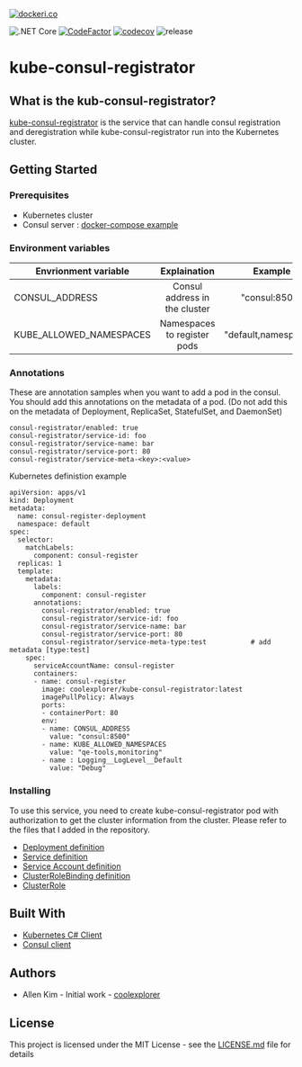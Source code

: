 [![dockeri.co](https://dockeri.co/image/coolexplorer/kube-consul-registrator)](https://hub.docker.com/r/coolexplorer/kube-consul-registrator)

![.NET Core](https://github.com/coolexplorer/kube-consul-registrator/workflows/.NET%20Core/badge.svg)
[![CodeFactor](https://www.codefactor.io/repository/github/coolexplorer/kube-consul-registrator/badge)](https://www.codefactor.io/repository/github/coolexplorer/kube-consul-registrator)
[![codecov](https://codecov.io/gh/coolexplorer/kube-consul-registrator/branch/master/graph/badge.svg)](https://codecov.io/gh/coolexplorer/kube-consul-registrator)
![release](https://badgen.net/github/release/coolexplorer/kube-consul-registrator)

# kube-consul-registrator

## What is the kub-consul-registrator?

[kube-consul-registrator](https://github.com/allenkim-qe/kube-consul-registrator) is the service that can handle consul registration and deregistration while kube-consul-registrator run into the Kubernetes cluster.

## Getting Started

### Prerequisites

- Kubernetes cluster
- Consul server : [docker-compose example](/docker/consul/docker-compose.yml)

### Environment variables

| Envrionment variable | Explaination | Example |
|---|:---:|:---:|
| CONSUL_ADDRESS | Consul address in the cluster |  "consul:8500" |
| KUBE_ALLOWED_NAMESPACES | Namespaces to register pods | "default,namespace1"


### Annotations

These are annotation samples when you want to add a pod in the consul. You should add this annotations on the metadata of a pod. (Do not add this on the metadata of Deployment, ReplicaSet, StatefulSet, and DaemonSet)

```
consul-registrator/enabled: true
consul-registrator/service-id: foo
consul-registrator/service-name: bar
consul-registrator/service-port: 80
consul-registrator/service-meta-<key>:<value>
```
Kubernetes definistion example
```
apiVersion: apps/v1
kind: Deployment
metadata:
  name: consul-register-deployment
  namespace: default
spec:
  selector:
    matchLabels:
      component: consul-register
  replicas: 1
  template:
    metadata:
      labels:
        component: consul-register
      annotations:
        consul-registrator/enabled: true
        consul-registrator/service-id: foo
        consul-registrator/service-name: bar
        consul-registrator/service-port: 80
        consul-registrator/service-meta-type:test           # add metadata [type:test]
    spec:
      serviceAccountName: consul-register
      containers:
      - name: consul-register
        image: coolexplorer/kube-consul-registrator:latest
        imagePullPolicy: Always
        ports:
        - containerPort: 80
        env:
        - name: CONSUL_ADDRESS
          value: "consul:8500"
        - name: KUBE_ALLOWED_NAMESPACES
          value: "qe-tools,monitoring"
        - name : Logging__LogLevel__Default
          value: "Debug"
```

### Installing

To use this service, you need to create kube-consul-registrator pod with authorization to get the cluster information from the cluster. Please refer to the files that I added in the repository.
- [Deployment definition](k8s/kube-consul-registrator.yaml)
- [Service definition](k8s/kube-consul-registrator.yaml)
- [Service Account definition](k8s/kube-consul-registrator.yaml)
- [ClusterRoleBinding definition](k8s/kube-consul-registrator.yaml)
- [ClusterRole](k8s/kube-consul-registrator.yaml)

## Built With

- [Kubernetes C# Client](https://github.com/kubernetes-client/csharp) 
- [Consul client](https://github.com/PlayFab/consuldotnet)

## Authors
- Allen Kim - Initial work - [coolexplorer](https://github.com/coolexplorer)

## License

This project is licensed under the MIT License - see the [LICENSE.md](LICENSE.md) file for details
